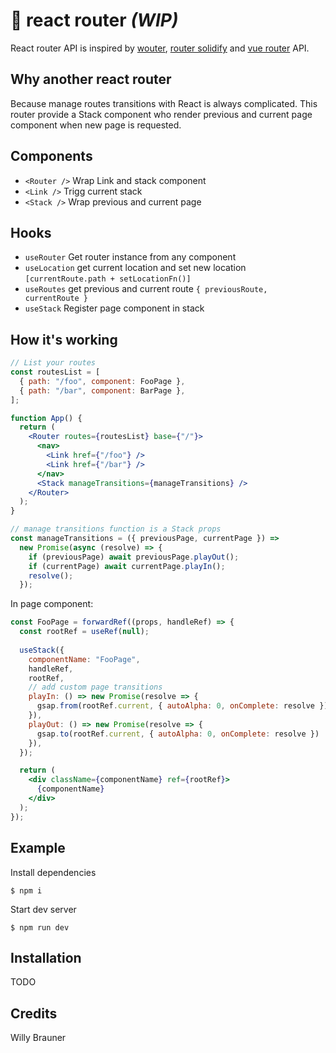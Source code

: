 # 🚃 react router _(WIP)_

React router API is inspired by [wouter](https://github.com/molefrog/wouter),
[router solidify](https://github.com/solid-js/solidify/blob/master/navigation/Router.ts) and
[vue router](https://router.vuejs.org/) API.

## Why another react router

Because manage routes transitions with React is always complicated. This router provide a Stack component who render previous and current page component when new page is requested.

## Components

- `<Router />` Wrap Link and stack component
- `<Link />` Trigg current stack
- `<Stack />` Wrap previous and current page

## Hooks

- `useRouter` Get router instance from any component
- `useLocation` get current location and set new location `[currentRoute.path + setLocationFn()]`
- `useRoutes` get previous and current route `{ previousRoute, currentRoute }`
- `useStack` Register page component in stack

## How it's working

```jsx
// List your routes
const routesList = [
  { path: "/foo", component: FooPage },
  { path: "/bar", component: BarPage },
];

function App() {
  return (
    <Router routes={routesList} base={"/"}>
      <nav>
        <Link href={"/foo"} />
        <Link href={"/bar"} />
      </nav>
      <Stack manageTransitions={manageTransitions} />
    </Router>
  );
}

// manage transitions function is a Stack props
const manageTransitions = ({ previousPage, currentPage }) =>
  new Promise(async (resolve) => {
    if (previousPage) await previousPage.playOut();
    if (currentPage) await currentPage.playIn();
    resolve();
  });
```

In page component:
```jsx
const FooPage = forwardRef((props, handleRef) => {
  const rootRef = useRef(null);
  
  useStack({
    componentName: "FooPage",
    handleRef,
    rootRef,
    // add custom page transitions 
    playIn: () => new Promise(resolve => { 
      gsap.from(rootRef.current, { autoAlpha: 0, onComplete: resolve })  
    }),
    playOut: () => new Promise(resolve => { 
      gsap.to(rootRef.current, { autoAlpha: 0, onComplete: resolve })  
    }),
  });

  return (
    <div className={componentName} ref={rootRef}>
      {componentName}
    </div>
  );
}); 
```

## Example

Install dependencies

```shell
$ npm i
```

Start dev server

```shell
$ npm run dev
```

## Installation

TODO

## Credits

Willy Brauner
